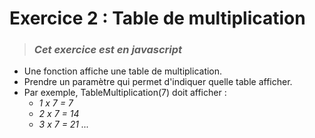 # **Exercice 2 : Table de multiplication**

> ### ***Cet exercice est en javascript***


* Une fonction affiche une table de multiplication.
* Prendre un paramètre qui permet d'indiquer quelle table afficher.
* Par exemple, TableMultiplication(7) doit afficher :
    * *1 x 7 = 7*
    * *2 x 7 = 14*
    * *3 x 7 = 21 ...*